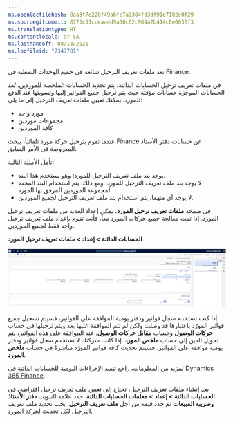 ```yaml
---
ms.openlocfilehash: 8aa3f7e228f49a6fc7a3304fd3df91e7102e0f29
ms.sourcegitcommit: 8773c31cceaa4d9a36c62c964a2b414c6e0656f3
ms.translationtype: HT
ms.contentlocale: ar-SA
ms.lasthandoff: 08/13/2021
ms.locfileid: "7347781"
---
```

تعد ملفات تعريف الترحيل شائعة في جميع الوحدات النمطية في Finance.

في ملفات تعريف ترحيل الحسابات الدائنة، يتم تحديد الحسابات الملخصة للموردين. تُعد الحسابات الموجزة حسابات مؤقتة حيث يتم ترحيل جميع الفواتير إليها وتسويتها عند الدفع للمورد. يمكنك تعيين ملفات تعريف الترحيل إلى ما يلي:

- مورد واحد
- مجموعات موردين
- كافة الموردين

عندما تقوم بترحيل حركة مورد تلقائياً، يبحث Finance عن حسابات دفتر الأستاذ المعروضة في الأمر السابق. 

تأمل الأمثلة التالية:

- يوجد بند ملف تعريف الترحيل للمورد؛ وهو يستخدم هذا البند.
- لا يوجد بند ملف تعريف الترحيل للمورد، ومع ذلك، يتم استخدام البند المحدد لمجموعة الموردين المرفق بها المورد.
- لا يوجد أي منهما، يتم استخدام بند ملف تعريف الترحيل لجميع الموردين.

في صفحة **ملفات تعريف ترحيل المورد**، يمكن إعداد العديد من ملفات تعريف ترحيل المورد. إذا تمت معالجة جميع حركات المورد معاً، فأنت تقوم بإعداد ملف تعريف ترحيل واحد فقط لجميع الموردين.

**الحسابات الدائنة > إعداد > ملفات تعريف ترحيل المورد**
 
[![لقطة شاشة لصفحة ملفات تعريف ترحيل المورد.](../media/vendor-posting-profile.png)](../media/vendor-posting-profile.png#lightbox)

إذا كنت تستخدم سجل فواتير ودفتر يومية الموافقة على الفواتير، فسيتم تسجيل جميع فواتير المورّد باعتبارها قد وصلت ولكن لم تتم الموافقة عليها بعد ويتم ترحيلها في حساب **حركات الوصول** وحساب **مقابل حركات الوصول**. عند الموافقة على هذه الفواتير، يتم تحويل الدين إلى حساب **ملخص المورد**. إذا كانت شركتك لا تستخدم سجل فواتير ودفتر يومية موافقة على الفواتير، فسيتم تحديث كافة فواتير المورّد مباشرةً في حساب **ملخص المورد**. 

لمزيد من المعلومات، راجع [تنفيذ الإجراءات اليومية للحسابات الدائنة في Dynamics 365 Finance](/learn/modules/accounts-payable-daily-procedures-dyn365-finance/?azure-portal=true).

بعد إنشاء ملفات تعريف الترحيل، تحتاج إلى تعيين ملف تعريف ترحيل افتراضي في **الحسابات الدائنة > إعداد > معلمات الحسابات الدائنة**. حدد علامة التبويب **دفتر الأستاذ وضريبة المبيعات** ثم حدد قيمة من أجل **ملف تعريف الترحيل**. يجب تحديد ملف تعريف الترحيل لكل تحديث لحركة المورد.

